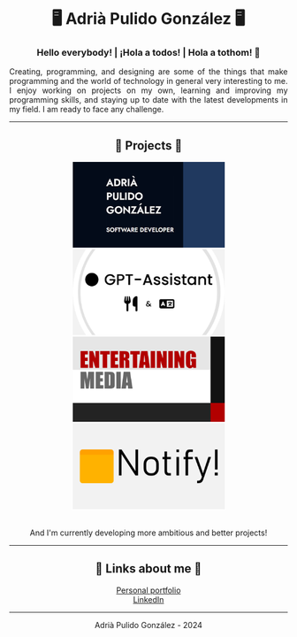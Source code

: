 <div align="center">
  <h1>🖥️ Adrià Pulido González 🖥️</h1>
  <h3>Hello everybody! | ¡Hola a todos! | Hola a tothom! 👋</h3>

  <div align="justify">
    <p>
      Creating, programming, and designing are some of the things that make programming and the world of technology in general very interesting to me. I enjoy working on projects on my own, learning and improving my programming skills, and staying up to date with the latest developments in my field. I am ready to face any challenge.
    </p>
  </div>

  <hr/>

  <h2>🚧 Projects 🚧</h2>
  <a href="https://github.com/AdjePG/Portfolio"><img width="275px" src="https://github.com/AdjePG/Portfolio/blob/main/README%20sources/repositoryImage.png"/></a>
  <a href="https://github.com/AdjePG/GPT-Assistant"><img width="275px" src="https://github.com/AdjePG/GPT-Assistant/blob/main/README%20sources/repositoryImage.png"/></a>
  <a href="https://github.com/AdjePG/Entertaining-Media"><img width="275px" src="https://github.com/AdjePG/Entertaining-Media/blob/main/README%20sources/repositoryImage.png"/></a>
  <a href="https://github.com/AdjePG/Notify"><img width="275px" src="https://github.com/AdjePG/Notify/blob/main/repositoryImage.png"/></a>

  <br>
  <br>
  <p>And I'm currently developing more ambitious and better projects!</p>
  
  <hr/>

  <h2>🛜 Links about me 🛜</h2>
  <a href="https://adjepg.github.io/Portfolio/">Personal portfolio</a><br>
  <a href="https://www.linkedin.com/in/adriapulido/">LinkedIn</a>
  <hr>
  <p>Adrià Pulido González - 2024</p>
</div>
